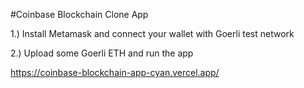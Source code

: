 #Coinbase Blockchain Clone App

1.) Install Metamask and connect your wallet with Goerli test network

2.) Upload some Goerli ETH and run the app

https://coinbase-blockchain-app-cyan.vercel.app/
